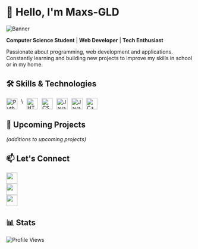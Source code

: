 # 👋 Hello, I'm Maxs-GLD 

![Banner](https://img.freepik.com/photos-premium/fond-technologie-abstrait-code-programmation-developpeur-logiciels-script-informatique_34663-31.jpg)

**Computer Science Student** | **Web Developer** | **Tech Enthusiast**

Passionate about programming, web development and applications. Constantly learning and building new projects to improve my skills in school or in my home.

## 🛠 Skills & Technologies

<div style="display: flex; gap: 10px; flex-wrap: wrap;">
  <img src="https://www.python.org/static/img/python-logo.png" height="30" alt="Python">
  \
  <img src="https://upload.wikimedia.org/wikipedia/commons/6/61/HTML5_logo_and_wordmark.svg" height="30" alt="HTML5">
  
  <img src="https://upload.wikimedia.org/wikipedia/commons/d/d5/CSS3_logo_and_wordmark.svg" height="30" alt="CSS3">
  
  <img src="https://upload.wikimedia.org/wikipedia/commons/9/99/Unofficial_JavaScript_logo_2.svg" height="30" alt="JavaScript">
  
  <img src="[https://upload.wikimedia.org/wikipedia/commons/1/18/java.svg](https://1000logos.net/wp-content/uploads/2020/09/Java-Logo.png)" height="30" alt="Java">
  
  <img src="https://upload.wikimedia.org/wikipedia/commons/1/18/ISO_C%2B%2B_Logo.svg" height="30" alt="C++">
</div>

## 🚀 Upcoming Projects

*(additions to upcoming projects)*

## 📫 Let's Connect

[<img src="https://cdn-icons-png.flaticon.com/512/124/124021.png" width="30">](https://twitter.com/max49x2)\
[<img src="https://upload.wikimedia.org/wikipedia/commons/a/a5/Instagram_icon.png" width="30">](https://www.instagram.com/maxs_gld/)\
[<img src="https://cdn-icons-png.flaticon.com/512/25/25231.png" width="30">](https://github.com/maxs-gld)

## 📊 Stats

![Profile Views](https://profile-counter.glitch.me/maxs-gld/count.svg)
